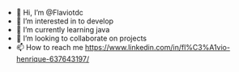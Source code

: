 - 👋 Hi, I’m @Flaviotdc
- 👀 I’m interested in to develop
- 🌱 I’m currently learning java
- 💞️ I’m looking to collaborate on projects
- 📫 How to reach me https://www.linkedin.com/in/fl%C3%A1vio-henrique-637643197/

<!---
Flaviotdc/Flaviotdc is a ✨ special ✨ repository because its `README.md` (this file) appears on your GitHub profile.
You can click the Preview link to take a look at your changes.
--->
